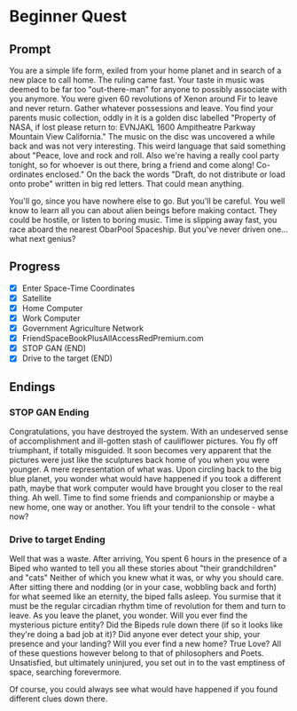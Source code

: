 # Beginner Quest

## Prompt

You are a simple life form, exiled from your home planet and in search of a new place to call home. The ruling came fast. Your taste in music was deemed to be far too "out-there-man" for anyone to possibly associate with you anymore. You were given 60 revolutions of Xenon around Fir to leave and never return. Gather whatever possessions and leave. You find your parents music collection, oddly in it is a golden disc labelled "Property of NASA, if lost please return to: EVNJAKL 1600 Ampitheatre Parkway Mountain View California." The music on the disc was uncovered a while back and was not very interesting. This weird language that said something about "Peace, love and rock and roll. Also we're having a really cool party tonight, so for whoever is out there, bring a friend and come along! Co-ordinates enclosed." On the back the words "Draft, do not distribute or load onto probe" written in big red letters. That could mean anything.

You'll go, since you have nowhere else to go. But you'll be careful. You well know to learn all you can about alien beings before making contact. They could be hostile, or listen to boring music. Time is slipping away fast, you race aboard the nearest ObarPool Spaceship. But you've never driven one... what next genius?

## Progress

- [x] Enter Space-Time Coordinates
- [x] Satellite 
- [x] Home Computer
- [x] Work Computer
- [x] Government Agriculture Network
- [x] FriendSpaceBookPlusAllAccessRedPremium.com
- [x] STOP GAN (END)
- [x] Drive to the target (END) 

## Endings

### STOP GAN Ending

Congratulations, you have destroyed the system. With an undeserved sense of accomplishment and ill-gotten stash of cauliflower pictures. You fly off triumphant, if totally misguided. It soon becomes very apparent that the pictures were just like the sculptures back home of you when you were younger. A mere representation of what was. Upon circling back to the big blue planet, you wonder what would have happened if you took a different path, maybe that work computer would have brought you closer to the real thing. Ah well. Time to find some friends and companionship or maybe a new home, one way or another. You lift your tendril to the console - what now?

### Drive to target Ending

Well that was a waste. After arriving, You spent 6 hours in the presence of a Biped who wanted to tell you all these stories about "their grandchildren" and "cats" Neither of which you knew what it was, or why you should care. After sitting there and nodding (or in your case, wobbling back and forth) for what seemed like an eternity, the biped falls asleep. You surmise that it must be the regular circadian rhythm time of revolution for them and turn to leave. As you leave the planet, you wonder. Will you ever find the mysterious picture entity? Did the Bipeds rule down there (if so it looks like they're doing a bad job at it)? Did anyone ever detect your ship, your presence and your landing? Will you ever find a new home? True Love? All of these questions however belong to that of philosophers and Poets. Unsatisfied, but ultimately uninjured, you set out in to the vast emptiness of space, searching forevermore.

Of course, you could always see what would have happened if you found different clues down there.
